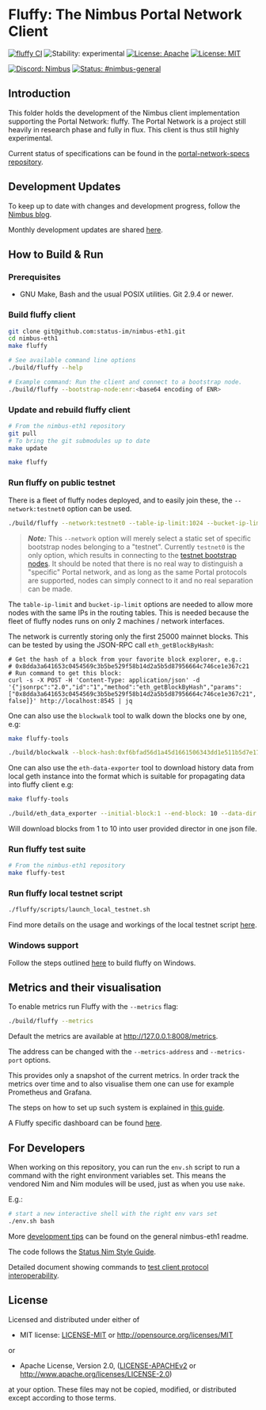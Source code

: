 # Fluffy: The Nimbus Portal Network Client

[![fluffy CI](https://github.com/status-im/nimbus-eth1/actions/workflows/fluffy.yml/badge.svg)](https://github.com/status-im/nimbus-eth1/actions/workflows/fluffy.yml)
![Stability: experimental](https://img.shields.io/badge/stability-experimental-orange.svg)
[![License: Apache](https://img.shields.io/badge/license-Apache%202.0-blue.svg)](https://opensource.org/licenses/Apache-2.0)
[![License: MIT](https://img.shields.io/badge/license-MIT-blue.svg)](https://opensource.org/licenses/MIT)

[![Discord: Nimbus](https://img.shields.io/badge/Discord-Nimbus-blue.svg)](https://discord.gg/XRxWahP)
[![Status: #nimbus-general](https://img.shields.io/badge/Status-nimbus--general-blue.svg)](https://join.status.im/nimbus-general)

## Introduction
This folder holds the development of the Nimbus client implementation supporting
the Portal Network: fluffy. The Portal Network is a project still heavily in
research phase and fully in flux. This client is thus still highly experimental.

Current status of specifications can be found in the
[portal-network-specs repository](https://github.com/ethereum/portal-network-specs/blob/master/portal-network.md).


## Development Updates

To keep up to date with changes and development progress, follow the
[Nimbus blog](https://our.status.im/tag/nimbus/).

Monthly development updates are shared
[here](https://hackmd.io/jRpxY4WBQJ-hnsKaPDYqTw).

## How to Build & Run

### Prerequisites
- GNU Make, Bash and the usual POSIX utilities. Git 2.9.4 or newer.

### Build fluffy client
```bash
git clone git@github.com:status-im/nimbus-eth1.git
cd nimbus-eth1
make fluffy

# See available command line options
./build/fluffy --help

# Example command: Run the client and connect to a bootstrap node.
./build/fluffy --bootstrap-node:enr:<base64 encoding of ENR>
```

### Update and rebuild fluffy client
```bash
# From the nimbus-eth1 repository
git pull
# To bring the git submodules up to date
make update

make fluffy
```

### Run fluffy on public testnet

There is a fleet of fluffy nodes deployed, and to easily join these, the
`--network:testnet0` option can be used.

```bash
./build/fluffy --network:testnet0 --table-ip-limit:1024 --bucket-ip-limit:24 --log-level:info --rpc
```

> **_Note:_** This `--network` option will merely select a static set of
specific bootstrap nodes belonging to a "testnet". Currently `testnet0` is the
only option, which results in connecting to the
[testnet bootstrap nodes](https://github.com/ethereum/portal-network-specs/blob/master/testnet.md#bootnodes).
It should be noted that there is no real way to distinguish a "specific" Portal
network, and as long as the same Portal protocols are supported, nodes can
simply connect to it and no real separation can be made.

The `table-ip-limit` and `bucket-ip-limit` options are needed to allow more
nodes with the same IPs in the routing tables. This is needed because the fleet
of fluffy nodes runs on only 2 machines / network interfaces.


The network is currently storing only the first 25000 mainnet blocks. This can be
tested by using the JSON-RPC call `eth_getBlockByHash`:
```
# Get the hash of a block from your favorite block explorer, e.g.:
# 0x8dda3a641653c0454569c3b5be529f58b14d2a5b5d87956664c746ce1e367c21
# Run command to get this block:
curl -s -X POST -H 'Content-Type: application/json' -d '{"jsonrpc":"2.0","id":"1","method":"eth_getBlockByHash","params":["0x8dda3a641653c0454569c3b5be529f58b14d2a5b5d87956664c746ce1e367c21", false]}' http://localhost:8545 | jq
```

One can also use the `blockwalk` tool to walk down the blocks one by one, e.g:
```bash
make fluffy-tools

./build/blockwalk --block-hash:0xf6bfad56d1a45d1661506343dd1e511b5d7e17565b3ec293125ff0890b9709e5
```

One can also use the `eth-data-exporter` tool to download history data from
local geth instance into the format which is suitable for propagating data into
fluffy client e.g:

```bash
make fluffy-tools

./build/eth_data_exporter --initial-block:1 --end-block: 10 --data-dir:"/userDirectory/"
```

Will download blocks from 1 to 10 into user provided director in one json file.


### Run fluffy test suite
```bash
# From the nimbus-eth1 repository
make fluffy-test
```

### Run fluffy local testnet script
```bash
./fluffy/scripts/launch_local_testnet.sh
```

Find more details on the usage and workings of the local testnet script
[here](./docs/local_testnet.md).

### Windows support

Follow the steps outlined [here](../README.md#windows) to build fluffy on Windows.

## Metrics and their visualisation

To enable metrics run Fluffy with the `--metrics` flag:
```bash
./build/fluffy --metrics
```
Default the metrics are available at http://127.0.0.1:8008/metrics.

The address can be changed with the `--metrics-address` and `--metrics-port` options.

This provides only a snapshot of the current metrics. In order track the metrics over
time and to also visualise them one can use for example Prometheus and Grafana.

The steps on how to set up such system is explained in [this guide](https://nimbus.guide/metrics-pretty-pictures.html#prometheus-and-grafana).

A Fluffy specific dashboard can be found [here](./grafana/fluffy_grafana_dashboard.json).

## For Developers

When working on this repository, you can run the `env.sh` script to run a
command with the right environment variables set. This means the vendored
Nim and Nim modules will be used, just as when you use `make`.

E.g.:

```bash
# start a new interactive shell with the right env vars set
./env.sh bash
```

More [development tips](../README.md#devel-tips)
can be found on the general nimbus-eth1 readme.

The code follows the
[Status Nim Style Guide](https://status-im.github.io/nim-style-guide/).

Detailed document showing commands to
[test client protocol interoperability](./docs/protocol_interop.md).

## License

Licensed and distributed under either of

* MIT license: [LICENSE-MIT](../LICENSE-MIT) or http://opensource.org/licenses/MIT

or

* Apache License, Version 2.0, ([LICENSE-APACHEv2](../LICENSE-APACHEv2) or http://www.apache.org/licenses/LICENSE-2.0)

at your option. These files may not be copied, modified, or distributed except according to those terms.
